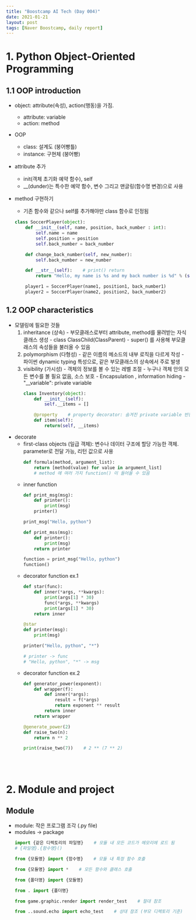 ```yaml
---
title: "Boostcamp AI Tech (Day 004)"
date: 2021-01-21
layout: post
tags: [Naver Boostcamp, daily report]
---
```


# 1. Python Object-Oriented Programming

## 1.1 OOP introduction

* object: attribute(속성), action(행동)을 가짐.
    * attribute: variable
    * action: method
* OOP
    * class: 설계도 (붕어빵틀)
    * instance: 구현체 (붕어빵)
* attribute 추가
    * init(객체 초기화 예약 함수), self
    * __(dunder)는 특수한 예약 함수, 변수 그리고 맨글링(함수명 변경)으로 사용
* method 구현하기
    * 기존 함수와 같으나 self를 추가해야만 class 함수로 인정됨

    ``` python
    class SoccerPlayer(object):
        def __init__(self, name, position, back_number : int):
            self.name = name
            self.position = position
            self.back_number = back_number

        def change_back_number(self, new_number):
            self.back_number = new_number

        def __str__(self):    # print() return
            return "Hello, my name is %s and my back number is %d" % (self.name, self.back_number)

        player1 = SoccerPlayer(name1, position1, back_number1)
        player2 = SoccerPlayer(name2, position2, back_number2)
    ```

## 1.2 OOP characteristics
* 모델링에 필요한 것들
    1. inheritance (상속)
      - 부모클래스로부터 attribute, method를 물려받는 자식클래스 생성
      - class ClassChild(ClassParent)
      - super() 를 사용해 부모클래스의 속성들을 불러올 수 있음
    2. polymorphism (다형성)
      - 같은 이름의 메소드의 내부 로직을 다르게 작성
      - 파이썬 dynamic typing 특성으로, 같은 부모클래스의 상속에서 주로 발생
    3. visibility (가시성)
      - 객체의 정보를 볼 수 있는 레벨 조절
      - 누구나 객체 안의 모든 변수를 볼 필요 없음, 소스 보호
      - Encapsulation , information hiding
      - "__variable": private variable
         ``` python
         class Inventory(object):
             def __init__(self):
                 self.__items = []

             @property    # property decorator: 숨겨진 private variable 반환
             def item(self):
                 return(self, __items)
         ```
* decorate
    * first-class objects (일급 객체): 변수나 데이터 구조에 할당 가능한 객체. parameter로 전달 가능, 리턴 값으로 사용
       ```python
       def formula(method, argument_list):
           return [method(value) for value in argument_list]
           # method 에 여러 가지 function() 이 들어올 수 있음
       ```
    * inner function
       ```python
       def print_msg(msg):
           def printer():
               print(msg)
           printer()

       print_msg("Hello, python")
       ```
       ```python
       def print_mss(msg):
           def printer():
               print(msg)
           return printer

       function = print_msg("Hello, python")
       function()
       ``` 
    * decorator function ex.1
       ``` python
       def star(func):
           def inner(*args, **kwargs):
               print(args[1] * 30)
               func(*args, **kwargs)
               print(args[1] * 30)
           return inner

       @star
       def printer(msg):
           print(msg)

       printer("Hello, python", "*")

       # printer -> func
       # "Hello, python", "*" -> msg
       ```
    * decorator function ex.2
       ```python
       def generator_power(exponent):
           def wrapper(f):
               def inner(*args):
                   result = f(*args)
                   return exponent ** result
               return inner
           return wrapper

       @generate_power(2)
       def raise_two(n):
           return n ** 2

       print(raise_two(7))    # 2 ** (7 ** 2)
       ``` 
<br><br>

# 2. Module and project

## Module

* module: 작은 프로그램 조각 (.py file)
* modules -> package
   ```python
   import {같은 디렉토리의 파일명}    # 모듈 내 모든 코드가 메모리에 로드 됨
   # {파일명}.{함수명}()

   from {모듈명} import {함수명}    # 모듈 내 특정 함수 호출

   from {모듈명} import *    # 모든 함수와 클래스 호출

   from {폴더명} import {모듈명}

   from . import {폴더명}

   from game.graphic.render import render_test    # 절대 참조

   from ..sound.echo import echo_test    # 상대 참조 (부모 디렉토리 기준)
   ```
<br><br>
